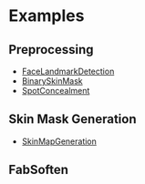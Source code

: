 # Examples

## Preprocessing

- [FaceLandmarkDetection](./FaceLandmarkDetection)
- [BinarySkinMask](./BinarySkinMask) 
- [SpotConcealment](./SpotConcealment)

## Skin Mask Generation

- [SkinMapGeneration](./SkinMapGeneration)

## FabSoften